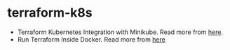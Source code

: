 # terraform-k8s

- Terraform Kubernetes Integration with Minikube. Read more from [here](https://medium.com/rahasak/terraform-kubernetes-integration-with-minikube-334c43151931).
- Run Terraform Inside Docker. Read more from [here](https://medium.com/rahasak/run-terraform-inside-docker-73369bf8f0c7)
